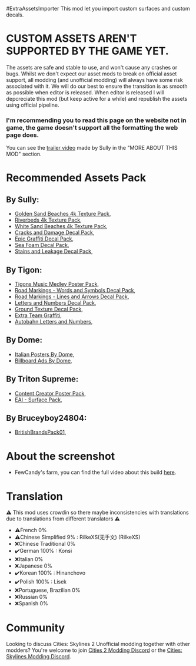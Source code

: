 ﻿#ExtraAssetsImporter
This mod let you import custom surfaces and custom decals.

# CUSTOM ASSETS AREN'T SUPPORTED BY THE GAME YET.
The assets are safe and stable to use, and won't cause any crashes or bugs. Whilst we don't expect our asset mods to break on official asset support, all modding (and unofficial modding) will always have some risk associated with it. We will do our best to ensure the transition is as smooth as possible when editor is released. When editor is released I will depcreciate this mod (but keep active for a while) and republish the assets using official pipeline.

### I'm recommending you to read this page on the website not in game, the game doesn't support all the formatting the web page does.

You can see the [trailer video](https://youtu.be/aALkRFdWOhM?si=nd_caJkElHPi6thE) made by Sully in the "MORE ABOUT THIS MOD" section.

# Recommended Assets Pack
## By Sully:
- [Golden Sand Beaches 4k Texture Pack](),
- [Riverbeds 4k Texture Pack](),
- [White Sand Beaches 4k Texture Pack](),
- [Cracks and Damage Decal Pack](),
- [Epic Graffiti Decal Pack](),
- [Sea Foam Decal Pack](),
- [Stains and Leakage Decal Pack](),
## By Tigon:
- [Tigons Music Medley Poster Pack](),
- [Road Markings - Words and Symbols Decal Pack](),
- [Road Markings - Lines and Arrows Decal Pack](),
- [Letters and Numbers Decal Pack](),
- [Ground Texture Decal Pack](),
- [Extra Team Graffiti](),
- [Autobahn Letters and Numbers](),
## By Dome:
- [Italian Posters By Dome](),
- [Billboard Ads By Dome](),
## By Triton Supreme:
- [Content Creator Poster Pack](),
- [EAI - Surface Pack](),
## By Bruceyboy24804:
- [BritishBrandsPack01](),

# About the screenshot
- FewCandy's farm, you can find the full video about this build [here]().

# Translation
⚠️ This mod uses crowdin so there maybe inconsistencies with translations due to translations from different translators ⚠️
- ⚠️French 0%
- ⚠️Chinese Simplified 9% : RilkeXS(无手文) (RilkeXS)
- ❌Chinese Traditional 0%
- ✔️German 100% : Konsi
- ❌Italian 0%
- ❌Japanese 0%
- ✔️Korean 100% : Hinanchovo
- ✔️Polish 100% : Lisek
- ❌Portuguese, Brazilian 0%
- ❌Russian 0%
- ❌Spanish 0%

# Community
Looking to discuss Cities: Skylines 2 Unofficial modding together with other modders? You're welcome to join [Cities 2 Modding Discord](https://discord.gg/vd7HXnpPJf) or the [Cities: Skylines Modding Discord](https://discord.gg/27CVdGFA47).
